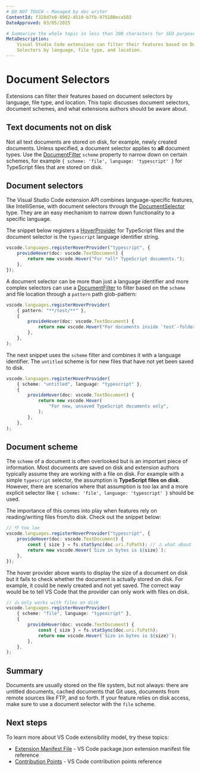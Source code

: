 ```yaml
---
# DO NOT TOUCH — Managed by doc writer
ContentId: f328d7e0-8982-4510-b7fb-975188eca502
DateApproved: 03/05/2025

# Summarize the whole topic in less than 300 characters for SEO purpose
MetaDescription:
    Visual Studio Code extensions can filter their features based on Document
    Selectors by language, file type, and location.
---
```


# Document Selectors

Extensions can filter their features based on document selectors by language,
file type, and location. This topic discusses document selectors, document
schemes, and what extensions authors should be aware about.

## Text documents not on disk

Not all text documents are stored on disk, for example, newly created documents.
Unless specified, a document selector applies to **all** document types. Use the
[DocumentFilter](/api/references/vscode-api#DocumentFilter) `scheme` property to
narrow down on certain schemes, for example
`{ scheme: 'file', language: 'typescript' }` for TypeScript files that are
stored on disk.

## Document selectors

The Visual Studio Code extension API combines language-specific features, like
IntelliSense, with document selectors through the
[DocumentSelector](/api/references/vscode-api#DocumentSelector) type. They are
an easy mechanism to narrow down functionality to a specific language.

The snippet below registers a
[HoverProvider](/api/references/vscode-api#HoverProvider) for TypeScript files
and the document selector is the `typescript` language identifier string.

```ts
vscode.languages.registerHoverProvider("typescript", {
	provideHover(doc: vscode.TextDocument) {
		return new vscode.Hover("For *all* TypeScript documents.");
	},
});
```

A document selector can be more than just a language identifier and more complex
selectors can use a [DocumentFilter](/api/references/vscode-api#DocumentFilter)
to filter based on the `scheme` and file location through a `pattern` path
glob-pattern:

```ts
vscode.languages.registerHoverProvider(
	{ pattern: "**/test/**" },
	{
		provideHover(doc: vscode.TextDocument) {
			return new vscode.Hover("For documents inside `test`-folders only");
		},
	},
);
```

The next snippet uses the `scheme` filter and combines it with a language
identifier. The `untitled` scheme is for new files that have not yet been saved
to disk.

```ts
vscode.languages.registerHoverProvider(
	{ scheme: "untitled", language: "typescript" },
	{
		provideHover(doc: vscode.TextDocument) {
			return new vscode.Hover(
				"For new, unsaved TypeScript documents only",
			);
		},
	},
);
```

## Document scheme

The `scheme` of a document is often overlooked but is an important piece of
information. Most documents are saved on disk and extension authors typically
assume they are working with a file on disk. For example with a simple
`typescript` selector, the assumption is **TypeScript files on disk**. However,
there are scenarios where that assumption is too lax and a more explicit
selector like `{ scheme: 'file', language: 'typescript' }` should be used.

The importance of this comes into play when features rely on reading/writing
files from/to disk. Check out the snippet below:

```ts
// 👎 too lax
vscode.languages.registerHoverProvider("typescript", {
	provideHover(doc: vscode.TextDocument) {
		const { size } = fs.statSync(doc.uri.fsPath); // ⚠️ what about 'untitled:/Untitled1.ts' or others?
		return new vscode.Hover(`Size in bytes is ${size}`);
	},
});
```

The hover provider above wants to display the size of a document on disk but it
fails to check whether the document is actually stored on disk. For example, it
could be newly created and not yet saved. The correct way would be to tell VS
Code that the provider can only work with files on disk.

```ts
// 👍 only works with files on disk
vscode.languages.registerHoverProvider(
	{ scheme: "file", language: "typescript" },
	{
		provideHover(doc: vscode.TextDocument) {
			const { size } = fs.statSync(doc.uri.fsPath);
			return new vscode.Hover(`Size in bytes is ${size}`);
		},
	},
);
```

## Summary

Documents are usually stored on the file system, but not always: there are
untitled documents, cached documents that Git uses, documents from remote
sources like FTP, and so forth. If your feature relies on disk access, make sure
to use a document selector with the `file` scheme.

## Next steps

To learn more about VS Code extensibility model, try these topics:

- [Extension Manifest File](/api/references/extension-manifest) - VS Code
  package.json extension manifest file reference
- [Contribution Points](/api/references/contribution-points) - VS Code
  contribution points reference
